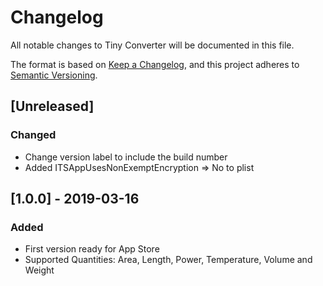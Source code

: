 # Changelog
All notable changes to Tiny Converter will be documented in this file.

The format is based on [Keep a Changelog](https://keepachangelog.com/en/1.0.0/),
and this project adheres to [Semantic Versioning](https://semver.org/spec/v2.0.0.html).

## [Unreleased]
### Changed
- Change version label to include the build number
- Added ITSAppUsesNonExemptEncryption => No to plist

## [1.0.0] - 2019-03-16
### Added
- First version ready for App Store
- Supported Quantities: Area, Length, Power, Temperature, Volume and Weight